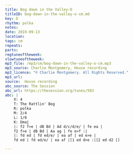 ```yaml
---
title: Bog down in the Valley-O
titleID: bog-down-in-the-valley-o-cm.md
key: D
rhythm: polka
notes:
date: 2019-09-13
location:
tags: cm
repeats:
parts:
regtuneoftheweek:
slowtuneoftheweek:
mp3_file: /mp3/cm/bog-down-in-the-valley-o-cm.mp3
mp3_source: Charlie Montgomery, House recording
mp3_licence: "© Charlie Montgomery. All Rights Reserved."
mp3_url:
source:  House recording
abc_source: The Session
abc_url: https://thesession.org/tunes/583
abc: |
    X: 4
    T: The Rattlin' Bog
    R: polka
    M: 2/4
    L: 1/8
    K: Dmaj
    |: f2 f>e | dB Bd | Ad d/c/d/e/ | fe ea |
    f2 f>e | dB Bd | Aa ag | fe e>f :|
    |: fd ed | fd ed/e/ | ea af | ed e>e |
    fd ed | fd ed/e/ | ea af |[1 ed d>e :|[2 ed d2 |]

---
```

